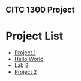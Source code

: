 ## CITC 1300 Project

<h1>Project List</h1>

<ul>
    <li><a href="project1/index.html" target="_blank">Project 1</a></li>
    <li><a href="hello_world/index.html" target="_blank">Hello World</a></li>
    <li><a href="Lab2/index.html" target="_blank">Lab 2</a></li>
    <li><a href="project2/index.html" target="_blank">Project 2</a></li>
</ul>